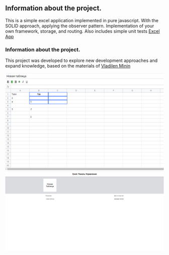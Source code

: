 ## Information about the project.
This is a simple excel application implemented in pure javascript. With the SOLID approach, applying the observer pattern. Implementation of your own framework, storage, and routing. Also includes simple unit tests
[Excel App](https://sieugene.github.io/framework/)
### Information about the project.
This project was developed to explore new development approaches and expand knowledge, based on the materials of 
[Vladilen Minin](https://www.youtube.com/channel/UCg8ss4xW9jASrqWGP30jXiw)

![Preview ](https://github.com/sieugene/framework/blob/master/gh/1.jpg?raw=true?raw=true)
![Preview](https://github.com/sieugene/framework/blob/master/gh/2.jpg?raw=true?raw=true)
